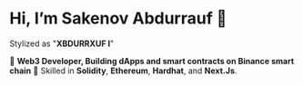# Hi, I’m Sakenov Abdurrauf 👋
Stylized as "**XBDURRXUF I**"

🚀 **Web3 Developer, Building dApps and smart contracts on Binance smart chain**
🌟 Skilled in **Solidity**, **Ethereum**, **Hardhat**, and **Next.Js**.

